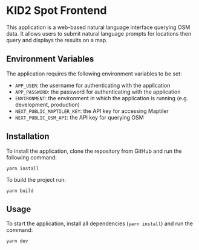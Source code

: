 # KID2 Spot Frontend

This application is a web-based natural language interface querying OSM data. It allows users to submit natural language prompts for locations then query and displays the results on a map.

## Environment Variables

The application requires the following environment variables to be set:

- `APP_USER`: the username for authenticating with the application
- `APP_PASSWORD`: the password for authenticating with the application
- `ENVIRONMENT`: the environment in which the application is running (e.g. development, production)
- `NEXT_PUBLIC_MAPTILER_KEY`: the API key for accessing Maptiler
- `NEXT_PUBLIC_OSM_API`: the API key for querying OSM

## Installation

To install the application, clone the repository from GitHub and run the following command:

`yarn install`

To build the project run:

`yarn build`

## Usage

To start the application, install all dependencies (`yarn install`) and run the command:

`yarn dev`
